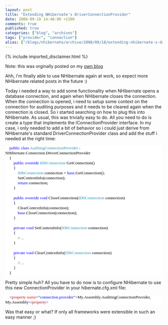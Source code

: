```yaml
---
layout: post
title: "Extending NHibernate's DriverConnectionProvider"
date: 2008-09-18 14:48:00 +1200
comments: true
published: true
categories: ["blog", "archives"]
tags: ["provider", "connection"]
alias: ["/blogs/nhibernate/archive/2008/09/18/extending-nhibernate-s-driverconnectionprovider.aspx"]
---
```

<!-- more -->
{% include imported_disclaimer.html %}
<p>Note: this was orginally posted on my <a target="_blank" href="http://davybrion.com/blog/2008/09/extending-nhibernates-driverconnectionprovider/">own blog</a>
</p>
<p>Ahh, i'm finally able to use NHibernate again at work, so expect more NHibernate related posts in the future :)
</p>
<p>Today i needed a way to add some functionality when NHibernate opens a database connection, and again when NHibernate closes the connection.  When the connection is opened, i need to setup some context on the connection for auditing purposes and it needs to be cleared again when the connection is closed.  So i started searching on how to plug this into NHibernate.  As usual, this was trivially easy to do.
All you need to do is create a type that implements the IConnectionProvider interface.  In my case, i only needed to add a bit of behavior so i could just derive from NHibernate's standard DriverConnectionProvider class and add the stuff i needed at the right time:
<code>
</code></p>
<div style="font-family: Consolas; font-size: 10pt; color: black; background: white;">
<p style="margin: 0px;">&nbsp;&nbsp;&nbsp; <span style="color: blue;">public</span> <span style="color: blue;">class</span> <span style="color: #2b91af;">AuditingConnectionProvider</span> : NHibernate.Connection.DriverConnectionProvider</p>
<p style="margin: 0px;">&nbsp;&nbsp;&nbsp; {</p>
<p style="margin: 0px;">&nbsp;&nbsp;&nbsp; &nbsp;&nbsp;&nbsp; <span style="color: blue;">public</span> <span style="color: blue;">override</span> <span style="color: #2b91af;">IDbConnection</span> GetConnection()</p>
<p style="margin: 0px;">&nbsp;&nbsp;&nbsp; &nbsp;&nbsp;&nbsp; {</p>
<p style="margin: 0px;">&nbsp;&nbsp;&nbsp; &nbsp;&nbsp;&nbsp; &nbsp;&nbsp;&nbsp; <span style="color: #2b91af;">IDbConnection</span> connection = <span style="color: blue;">base</span>.GetConnection();</p>
<p style="margin: 0px;">&nbsp;&nbsp;&nbsp; &nbsp;&nbsp;&nbsp; &nbsp;&nbsp;&nbsp; SetContextInfo(connection);</p>
<p style="margin: 0px;">&nbsp;&nbsp;&nbsp; &nbsp;&nbsp;&nbsp; &nbsp;&nbsp;&nbsp; <span style="color: blue;">return</span> connection;</p>
<p style="margin: 0px;">&nbsp;&nbsp;&nbsp; &nbsp;&nbsp;&nbsp; }</p>
<p style="margin: 0px;">&nbsp;</p>
<p style="margin: 0px;">&nbsp;&nbsp;&nbsp; &nbsp;&nbsp;&nbsp; <span style="color: blue;">public</span> <span style="color: blue;">override</span> <span style="color: blue;">void</span> CloseConnection(<span style="color: #2b91af;">IDbConnection</span> connection)</p>
<p style="margin: 0px;">&nbsp;&nbsp;&nbsp; &nbsp;&nbsp;&nbsp; {</p>
<p style="margin: 0px;">&nbsp;&nbsp;&nbsp; &nbsp;&nbsp;&nbsp; &nbsp;&nbsp;&nbsp; ClearContextInfo(connection);</p>
<p style="margin: 0px;">&nbsp;&nbsp;&nbsp; &nbsp;&nbsp;&nbsp; &nbsp;&nbsp;&nbsp; <span style="color: blue;">base</span>.CloseConnection(connection);</p>
<p style="margin: 0px;">&nbsp;&nbsp;&nbsp; &nbsp;&nbsp;&nbsp; }</p>
<p style="margin: 0px;">&nbsp;</p>
<p style="margin: 0px;">&nbsp;&nbsp;&nbsp; &nbsp;&nbsp;&nbsp; <span style="color: blue;">private</span> <span style="color: blue;">void</span> SetContextInfo(<span style="color: #2b91af;">IDbConnection</span> connection)</p>
<p style="margin: 0px;">&nbsp;&nbsp;&nbsp; &nbsp;&nbsp;&nbsp; {</p>
<p style="margin: 0px;">&nbsp;&nbsp;&nbsp; &nbsp;&nbsp;&nbsp; &nbsp;&nbsp;&nbsp; <span style="color: green;">// ...</span></p>
<p style="margin: 0px;">&nbsp;&nbsp;&nbsp; &nbsp;&nbsp;&nbsp; }</p>
<p style="margin: 0px;">&nbsp;</p>
<p style="margin: 0px;">&nbsp;&nbsp;&nbsp; &nbsp;&nbsp;&nbsp; <span style="color: blue;">private</span> <span style="color: blue;">void</span> ClearContextInfo(<span style="color: #2b91af;">IDbConnection</span> connection)</p>
<p style="margin: 0px;">&nbsp;&nbsp;&nbsp; &nbsp;&nbsp;&nbsp; {</p>
<p style="margin: 0px;">&nbsp;&nbsp;&nbsp; &nbsp;&nbsp;&nbsp; &nbsp;&nbsp;&nbsp; <span style="color: green;">// ...</span></p>
<p style="margin: 0px;">&nbsp;&nbsp;&nbsp; &nbsp;&nbsp;&nbsp; }</p>
<p style="margin: 0px;">&nbsp;&nbsp;&nbsp; }</p>
</div>
<p>
Pretty simple huh? All you have to do now is to configure NHibernate to use this new ConnectionProvider in your hibernate.cfg.xml file:
<code>
</code></p>
<div style="font-family: Consolas; font-size: 10pt; color: black; background: white;">
<p style="margin: 0px;"><span style="color: blue;">&nbsp; &nbsp; &lt;</span><span style="color: #a31515;">property</span><span style="color: blue;"> </span><span style="color: red;">name</span><span style="color: blue;">=</span>"<span style="color: blue;">connection.provider</span>"<span style="color: blue;">&gt;</span>My.Assembly.AuditingConnectionProvider, My.Assembly<span style="color: blue;">&lt;/</span><span style="color: #a31515;">property</span><span style="color: blue;">&gt;</span></p>
</div>
<p>
Was that easy or what? If only all frameworks were extensible in such an easy manner ;)</p>
